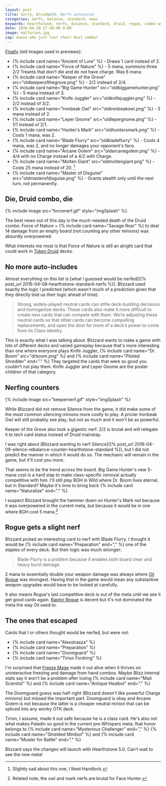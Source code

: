 ```yaml
---
layout: post
title: Sorry, Druid&#58; Nerfs announced
categories: nerfs, balance, standard, news
keywords: hearthstone, nerfs, balance, standard, druid, rogue, combo wombo
date: 2016-04-20 17:38:00 0:00
image: malfurion.jpg
cap: Guess who just lost their best combo? 
---
```


[Finally](http://us.battle.net/hearthstone/en/blog/20097355/) (old images used in previews): 

* {% include card name="Ancient of Lore" %} \- Draws 1 card instead of 2.
* {% include card name="Force of Nature" %} \- 5 mana, summons three 2/2 Treants that don't die and do not have charge. Was 6 mana. 
* {% include card name="Keeper of the Grove" src="oldkeeperofthegrove.png" %} \- 2/2 instead of 2/4.
* {% include card name="Big Game Hunter" src="oldbiggamehunter.png" %} \- 5 mana instead of 3.
* {% include card name="Knife Juggler" src="oldknifejuggler.png" %} \- 2/2 instead of 3/2.
* {% include card name="Ironbeak Owl" src="oldironbeakowl.png" %} \- 3 mana instead of 2. 
* {% include card name="Leper Gnome" src="oldlepergnome.png" %} \- 1/1 instead of 2/1.
* {% include card name="Hunter's Mark" src="oldhuntersmark.png" %} \- Costs 1 mana, was 2. 
* {% include card name="Blade Flurry" src="oldbladeflurry" %} \- Costs 4 mana, was 2, and no longer damages your opponent's face. 
* {% include card name="Arcane Golem" src="oldarcanegolem.png" %} \- 4/4 with no Charge instead of a 4/2 with Charge.
* {% include card name="Molten Giant" src="oldmoltengiant.png" %} \- Costs 25 mana instead of 20. [^2]
* {% include card name="Master of Disguise" src="oldmasterofdisguise.png" %} \- Grants stealth only until the next turn, not permanently. 

[^2]: Slightly sad about this one, I liked Handlock. 

## Die, Druid combo, die

{% include image src="forcenerf.gif" style="imgSplash" %}

The best news out of this day is the much-needed death of the Druid combo. Force of Nature + {% include card name="Savage Roar" %} to deal 14 damage from an empty board (not counting any other minions) was absurdly overpowered. 

What interests me most is that Force of Nature is still an alright card that could work in [Token Druid](http://www.hearthpwn.com/decks/308819-tgt-wings-legendary-token-druid) decks. 

## No more auto-includes

Almost everything on this list is [what I guessed would be nerfed]({% post_url 2016-04-08-hearthstone-standard-nerfs %}). Blizzard used exactly the logic I predicted (which wasn't much of a prediction given that they directly told us their logic ahead of time). 

> Strong, widely-played neutral cards can stifle deck-building decisions and homogenize decks. These cards also make it more difficult to create new cards that can compete with them. We’re adjusting these neutral cards so that other cards can become compelling replacements, and open the door for more of a deck’s power to come from its Class identity.

This is exactly what I was talking about. Blizzard wants to make a game with lots of different decks and varied gameplay because that's more interesting than one where everyone plays Knife Juggler, {% include card name="Dr. Boom" src="drboom.png" %} and {% include card name="Piloted Shredder" end="." %} They targeted the cards that were so good you couldn't not play them. Knife Juggler and Leper Gnome are the poster children of that category. 

## Nerfing counters

{% include image src="keepernerf.gif" style="imgSplash" %}

While Blizzard did not remove Silence from the game, it did make some of the most common silencing minions more costly to play. A pricier Ironbeak Owl will still probably see play, but not as much and it won't be as powerful. 

Keeper of the Grove also took a gigantic nerf. 2/2 is brutal and will relegate it to tech card status instead of Druid mainstay. 

I was right about [Blizzard wanting to nerf Silence]({% post_url 2016-04-09-silence-rebalance-counter-hearthstone-standard %}), but I did not predict the manner in which it would do so. The mechanic will remain in the game, but it'll cost you more. 

That seems to be the trend across the board. Big Game Hunter's new 5-mana cost is a hard slap to make class-specific removal actually competitive with him. I'll still play BGH in Wild where Dr. Boom lives eternal, but in Standard? Maybe it's time to bring back {% include card name="Naturalize" end="." %}

I suspect Blizzard brought the hammer down on Hunter's Mark not because it was overpowered in the current meta, but because it would be in one where BGH cost 5 mana.[^1]

[^1]: Related note, the owl and mark nerfs are brutal for Face Hunter. 

## Rogue gets a slight nerf

Blizzard picked an interesting card to nerf with Blade Flurry. I thought it would be {% include card name="Preparation" end="," %} one of the staples of every deck. But their logic was much stronger: 

> Blade Flurry is a problem because it enables both board clear and heavy burst damage. 

2 mana to essentially double your weapon damage was always where [Oil Rogue](http://www.icy-veins.com/hearthstone/oil-rogue-deck) was strongest. Having that in the game would mean any substantive weapon upgrades would have to be looked at carefully. 

It also means Rogue's last competitive deck is out of the meta until we see it get good cards again. [Raptor Rogue](http://www.hearthpwn.com/decks/376635-top-5-legend-raptor-rogue) is decent but it's not dominated the meta the way Oil used to. 

## The ones that escaped

Cards that I or others thought would be nerfed, but were not: 

* {% include card name="Alexstrasza" %}
* {% include card name="Preparation" %}
* {% include card name="Doomguard" %}
* {% include card name="Tirion Fordring" %}

I'm surprised that [Freeze Mage](http://www.icy-veins.com/hearthstone/legendary-mage-freeze-loe-deck) made it out alive when it thrives on uninteractive freezing and damage from hand combos. Maybe Blizz internal stats say it won't be a problem after losing {% include card name="Mad Scientist" %} and {% include card name="Antique Healbot" end="." %}

The Doomguard guess was half-right (Blizzard doesn't like powerful Charge minions) but missed the important part. Doomguard is okay and Arcane Golem is not because the latter is a cheaper neutral minion that can be spliced into any wonky OTK deck. 

Tirion, I assume, made it out safe because he is a class card. He's also not what makes Paladin so good in the current pre-Whispers meta; that honor belongs to {% include card name="Mysterious Challenger" end="," %} {% include card name="Shielded Minibot" %} and {% include card name="Muster for Battle" end="." %}

Blizzard says the changes will launch with Hearthstone 5.0. Can't wait to see the new meta! 